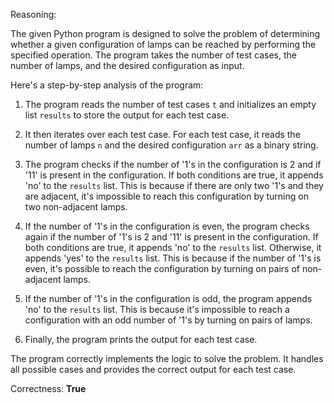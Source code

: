 Reasoning:

The given Python program is designed to solve the problem of determining whether a given configuration of lamps can be reached by performing the specified operation. The program takes the number of test cases, the number of lamps, and the desired configuration as input.

Here's a step-by-step analysis of the program:

1. The program reads the number of test cases `t` and initializes an empty list `results` to store the output for each test case.

2. It then iterates over each test case. For each test case, it reads the number of lamps `n` and the desired configuration `arr` as a binary string.

3. The program checks if the number of '1's in the configuration is 2 and if '11' is present in the configuration. If both conditions are true, it appends 'no' to the `results` list. This is because if there are only two '1's and they are adjacent, it's impossible to reach this configuration by turning on two non-adjacent lamps.

4. If the number of '1's in the configuration is even, the program checks again if the number of '1's is 2 and '11' is present in the configuration. If both conditions are true, it appends 'no' to the `results` list. Otherwise, it appends 'yes' to the `results` list. This is because if the number of '1's is even, it's possible to reach the configuration by turning on pairs of non-adjacent lamps.

5. If the number of '1's in the configuration is odd, the program appends 'no' to the `results` list. This is because it's impossible to reach a configuration with an odd number of '1's by turning on pairs of lamps.

6. Finally, the program prints the output for each test case.

The program correctly implements the logic to solve the problem. It handles all possible cases and provides the correct output for each test case.

Correctness: **True**